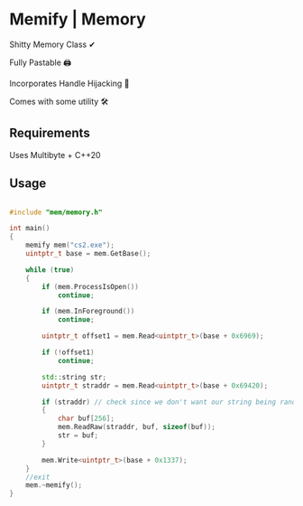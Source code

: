 # Memify | Memory 

Shitty Memory Class ✔

Fully Pastable 🖨

Incorporates Handle Hijacking 🦺

Comes with some utility 🛠

## Requirements
Uses Multibyte + C++20

## Usage
```cpp

#include "mem/memory.h"

int main()
{
	memify mem("cs2.exe");
	uintptr_t base = mem.GetBase();

	while (true)
	{
		if (mem.ProcessIsOpen())
			continue;

		if (mem.InForeground())
			continue;

		uintptr_t offset1 = mem.Read<uintptr_t>(base + 0x6969);

		if (!offset1)
			continue;

		std::string str;
		uintptr_t straddr = mem.Read<uintptr_t>(base + 0x69420);

		if (straddr) // check since we don't want our string being random shit
		{
			char buf[256];
			mem.ReadRaw(straddr, buf, sizeof(buf));
			str = buf;
		}

		mem.Write<uintptr_t>(base + 0x1337);
	}
	//exit
	mem.~memify();
}
